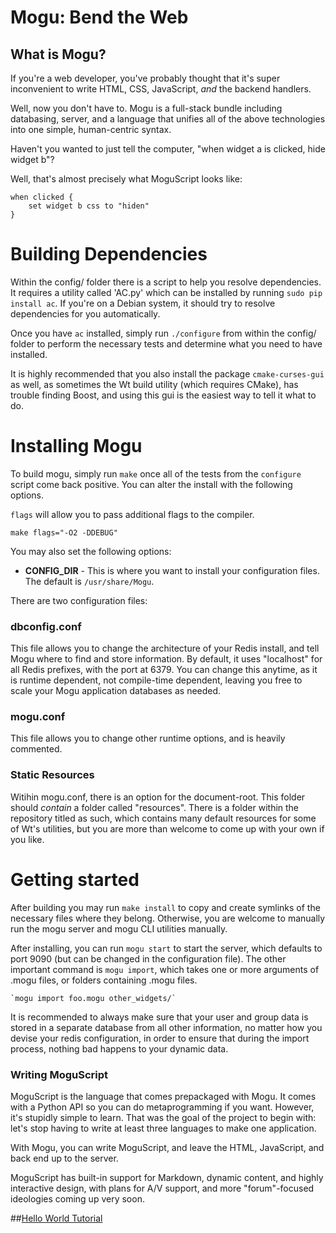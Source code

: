# Mogu: Bend the Web #

## What is Mogu? #
If you're a web developer, you've probably thought that it's super 
inconvenient to write HTML, CSS, JavaScript, *and* the backend handlers.

Well, now you don't have to. Mogu is a full-stack bundle including databasing,
server, and a language that unifies all of the above technologies into one
simple, human-centric syntax.

Haven't you wanted to just tell the computer,
 "when widget a is clicked, hide widget b"?

Well, that's almost precisely what MoguScript looks like:

    when clicked {
        set widget b css to "hiden"
    }



# Building Dependencies 

Within the config/ folder there is a script to help you resolve dependencies.
It requires a utility called 'AC.py' which can be installed by running
`sudo pip install ac`. If you're on a Debian system, it should try to resolve
dependencies for you automatically. 

Once you have `ac` installed, simply run `./configure` from within the config/ folder to perform the necessary
tests and determine what you need to have installed.

It is highly recommended that you also install the package `cmake-curses-gui`
as well, as sometimes the Wt build utility (which requires CMake), has 
trouble finding Boost, and using this gui is the easiest way to tell it what
to do.

# Installing Mogu

To build mogu, simply run `make` once all of the tests from the `configure`
script come back positive. You can alter the install with the following options.

`flags` will allow you to pass additional flags to the compiler.
    
    make flags="-O2 -DDEBUG"

You may also set the following options:

+ **CONFIG_DIR** - This is where you want to install your configuration files.
  The default is `/usr/share/Mogu`. 

There are two configuration files:

### dbconfig.conf

This file allows you to change the architecture of your Redis install, and tell
Mogu where to find and store information. By default, it uses "localhost" for
all Redis prefixes, with the port at 6379. You can change this anytime, as it is
runtime dependent, not compile-time dependent, leaving you free to scale your
Mogu application databases as needed.

### mogu.conf

This file allows you to change other runtime options, and is heavily commented.

### Static Resources

Witihin mogu.conf, there is an option for the document-root. This folder should
*contain* a folder called "resources". There is a folder within the repository
titled as such, which contains many default resources for some of Wt's 
utilities, but you are more than welcome to come up with your own if you like.


# Getting started

After building you may run `make install` to copy and create symlinks of the
necessary files where they belong. Otherwise, you are welcome to manually
run the mogu server and mogu CLI utilities manually.

After installing, you can run `mogu start` to start the server, which defaults
to port 9090 (but can be changed in the configuration file). The other important
command is `mogu import`, which takes one or more arguments of .mogu files, or 
folders containing .mogu files. 

    `mogu import foo.mogu other_widgets/`

It is recommended to always make sure that your user and group data is stored
in a separate database from all other information, no matter how you devise
your redis configuration, in order to ensure that during the import process, 
nothing bad happens to your dynamic data.

### Writing MoguScript

MoguScript is the language that comes prepackaged with Mogu. It comes with a
Python API so you can do metaprogramming if you want. However, it's stupidly
simple to learn. That was the goal of the project to begin with: let's stop 
having to write at least three languages to make one application.

With Mogu, you can write MoguScript, and leave the HTML, JavaScript, and back
end up to the server.

MoguScript has built-in support for Markdown, dynamic content, and highly
interactive design, with plans for A/V support, and more "forum"-focused 
ideologies coming up very soon.

##[Hello World Tutorial](https://github.com/tomthorogood/Mogu/wiki/tutorial)
